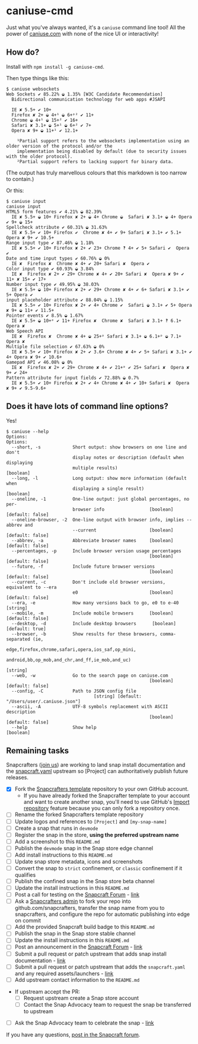 caniuse-cmd
===========

Just what you've always wanted, it's a `caniuse` command line tool!
All the power of [caniuse.com](http://caniuse.com) with none of the nice UI or interactivity!


How do?
-------

Install with `npm install -g caniuse-cmd`.

Then type things like this:

```
$ caniuse websockets
Web Sockets ✔ 85.22% ◒ 1.35% [W3C Candidate Recommendation]
  Bidirectional communication technology for web apps #JSAPI

  IE ✘ 5.5+ ✔ 10+
  Firefox ✘ 2+ ◒ 4+¹ ◒ 6+ᵖ² ✔ 11+
  Chrome ◒ 4+¹ ◒ 15+² ✔ 16+
  Safari ✘ 3.1+ ◒ 5+¹ ◒ 6+² ✔ 7+
  Opera ✘ 9+ ◒ 11+¹ ✔ 12.1+

    ¹Partial support refers to the websockets implementation using an older version of the protocol and/or the
    implementation being disabled by default (due to security issues with the older protocol).
    ²Partial support refers to lacking support for binary data.
```

(The output has truly marvellous colours that this markdown is too narrow to contain.)

Or this:

```
$ caniuse input
caniuse input
HTML5 form features ✔ 4.21% ◒ 82.39%
  IE ✘ 5.5+ ◒ 10+ Firefox ✘ 2+ ◒ 4+ Chrome ◒  Safari ✘ 3.1+ ◒ 4+ Opera ✔ 9+ ◒ 15+
Spellcheck attribute ✔ 60.31% ◒ 31.63%
  IE ✘ 5.5+ ✔ 10+ Firefox ✔  Chrome ✘ 4+ ✔ 9+ Safari ✘ 3.1+ ✔ 5.1+ Opera ✘ 9+ ✔ 10.5+
Range input type ✔ 87.46% ◒ 1.18%
  IE ✘ 5.5+ ✔ 10+ Firefox ✘ 2+ ✔ 23+ Chrome ‽ 4+ ✔ 5+ Safari ✔  Opera ✔
Date and time input types ✔ 60.76% ◒ 0%
  IE ✘  Firefox ✘  Chrome ✘ 4+ ✔ 20+ Safari ✘  Opera ✔
Color input type ✔ 60.93% ◒ 3.84%
  IE ✘  Firefox ✘ 2+ ✔ 29+ Chrome ✘ 4+ ✔ 20+ Safari ✘  Opera ✘ 9+ ✔ 11+ ✘ 15+ ✔ 17+
Number input type ✔ 49.95% ◒ 38.03%
  IE ✘ 5.5+ ◒ 10+ Firefox ✘ 2+ ✔ 29+ Chrome ✘ 4+ ✔ 6+ Safari ✘ 3.1+ ✔ 5+ Opera ✔
input placeholder attribute ✔ 88.04% ◒ 1.15%
  IE ✘ 5.5+ ✔ 10+ Firefox ✘ 2+ ✔ 4+ Chrome ✔  Safari ◒ 3.1+ ✔ 5+ Opera ✘ 9+ ◒ 11+ ✔ 11.5+
Pointer events ✔ 8.5% ◒ 1.67%
  IE ✘ 5.5+ ◒ 10+ᵖ ✔ 11+ Firefox ✘  Chrome ✘  Safari ✘ 3.1+ ‽ 6.1+ Opera ✘
Web Speech API
  IE ✘  Firefox ✘  Chrome ✘ 4+ ◒ 25+ᵖ Safari ✘ 3.1+ ◒ 6.1+ᵖ ◒ 7.1+ Opera ✘
Multiple file selection ✔ 67.63% ◒ 0%
  IE ✘ 5.5+ ✔ 10+ Firefox ✘ 2+ ✔ 3.6+ Chrome ✘ 4+ ✔ 5+ Safari ✘ 3.1+ ✔ 4+ Opera ✘ 9+ ✔ 10.6+
Gamepad API ✔ 46.08% ◒ 0%
  IE ✘  Firefox ✘ 2+ ✔ 29+ Chrome ✘ 4+ ✔ 21+ᵖ ✔ 25+ Safari ✘  Opera ✘ 9+ ✔ 24+
Pattern attribute for input fields ✔ 72.88% ◒ 0.7%
  IE ✘ 5.5+ ✔ 10+ Firefox ✘ 2+ ✔ 4+ Chrome ✘ 4+ ✔ 10+ Safari ✘  Opera ✘ 9+ ✔ 9.5-9.6+
```

Does it have lots of command line options?
------------------------------------------

Yes!

```
$ caniuse --help
Options:
Options:
  --short, -s            Short output: show browsers on one line and don't
                         display notes or description (default when displaying
                         multiple results)                             [boolean]
  --long, -l             Long output: show more information (default when
                         displaying a single result)                   [boolean]
  --oneline, -1          One-line output: just global percentages, no per-
                         browser info                 [boolean] [default: false]
  --oneline-browser, -2  One-line output with browser info, implies --abbrev and
                         --current                    [boolean] [default: false]
  --abbrev, -a           Abbreviate browser names     [boolean] [default: false]
  --percentages, -p      Include browser version usage percentages
                                                      [boolean] [default: false]
  --future, -f           Include future browser versions
                                                      [boolean] [default: false]
  --current, -c          Don't include old browser versions, equivalent to --era
                         e0                           [boolean] [default: false]
  --era, -e              How many versions back to go, e0 to e-40       [string]
  --mobile, -m           Include mobile browsers      [boolean] [default: false]
  --desktop, -d          Include desktop browsers      [boolean] [default: true]
  --browser, -b          Show results for these browsers, comma-separated (ie,
                         edge,firefox,chrome,safari,opera,ios_saf,op_mini,
                         android,bb,op_mob,and_chr,and_ff,ie_mob,and_uc)
                                                                        [string]
  --web, -w              Go to the search page on caniuse.com
                                                      [boolean] [default: false]
  --config, -C           Path to JSON config file
                                 [string] [default: "/Users/user/.caniuse.json"]
  --ascii, -A            UTF-8 symbols replacement with ASCII description
                                                      [boolean] [default: false]
  --help                 Show help                                     [boolean]

```


## Remaining tasks

Snapcrafters ([join us](https://forum.snapcraft.io/t/join-snapcrafters/1325)) 
are working to land snap install documentation and
the [snapcraft.yaml](https://github.com/snapcrafters/fork-and-rename-me/blob/master/snap/snapcraft.yaml)
upstream so [Project] can authoritatively publish future releases.

  - [x] Fork the [Snapcrafters template](https://github.com/snapcrafters/fork-and-rename-me) repository to your own GitHub account.
    - If you have already forked the Snapcrafter template to your account and want to create another snap, you'll need to use GitHub's [Import repository](https://github.com/new/import) feature because you can only fork a repository once.
  - [ ] Rename the forked Snapcrafters template repository
  - [ ] Update logos and references to `[Project]` and `[my-snap-name]`
  - [ ] Create a snap that runs in `devmode`
  - [ ] Register the snap in the store, **using the preferred upstream name**
  - [ ] Add a screenshot to this `README.md`
  - [ ] Publish the `devmode` snap in the Snap store edge channel
  - [ ] Add install instructions to this `README.md`
  - [ ] Update snap store metadata, icons and screenshots
  - [ ] Convert the snap to `strict` confinement, or `classic` confinement if it qualifies
  - [ ] Publish the confined snap in the Snap store beta channel
  - [ ] Update the install instructions in this `README.md`
  - [ ] Post a call for testing on the [Snapcraft Forum](https://forum.snapcraft.io) - [link]()
  - [ ] Ask a [Snapcrafters admin](https://github.com/orgs/snapcrafters/people?query=%20role%3Aowner) to fork your repo into github.com/snapcrafters, transfer the snap name from you to snapcrafters, and configure the repo for automatic publishing into edge on commit
  - [ ] Add the provided Snapcraft build badge to this `README.md`
  - [ ] Publish the snap in the Snap store stable channel
  - [ ] Update the install instructions in this `README.md`
  - [ ] Post an announcement in the [Snapcraft Forum](https://forum.snapcraft.io) - [link]()
  - [ ] Submit a pull request or patch upstream that adds snap install documentation - [link]()
  - [ ] Submit a pull request or patch upstream that adds the `snapcraft.yaml` and any required assets/launchers - [link]()
  - [ ] Add upstream contact information to the `README.md`  
  - If upstream accept the PR:
    - [ ] Request upstream create a Snap store account
    - [ ] Contact the Snap Advocacy team to request the snap be transferred to upstream
  - [ ] Ask the Snap Advocacy team to celebrate the snap - [link]()

If you have any questions, [post in the Snapcraft forum](https://forum.snapcraft.io).
